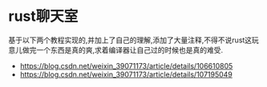 # rust聊天室
基于以下两个教程实现的,并加上了自己的理解,添加了大量注释,不得不说rust这玩意儿做完一个东西是真的爽,求着编译器让自己过的时候也是真的难受.
+ https://blog.csdn.net/weixin_39071173/article/details/106610805
+ https://blog.csdn.net/weixin_39071173/article/details/107195049
